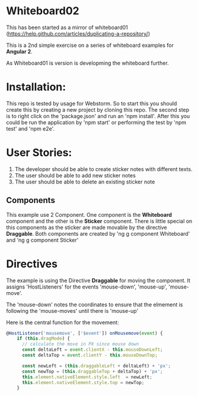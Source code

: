 # Whiteboard02

This has been started as a mirror of whiteboard01 (https://help.github.com/articles/duplicating-a-repository/)

This is a 2nd simple exercise on a series of whiteboard examples for __Angular 2__. 

As Whiteboard01 is version is developming the whiteboard further. 
 
# Installation:
This repo is tested by usage for Webstorm. So to start this you should create this by creating a new project by cloning this repo. The second step is to right click on the 'package.json' and run an 'npm install'. 
After this you could be run the application by 'npm start' or performing the test by 'npm test' and 'npm e2e'. 

# User Stories:
1. The developer should be able to create sticker notes with different texts.
2. The user should be able to add new sticker notes
3. The user should be able to delete an existing sticker note

## Components

This example use 2 Component. One component is the __Whiteboard__ component and the other is the __Sticker__ component. 
There is little special on this components as the sticker are made movable by the directive __Draggable__.
Both components are created by 'ng g component Whiteboard' and 'ng g component Sticker'

# Directives
The example is using the Directive __Draggable__ for moving the component. It assigns 'HostListeners' for the events 'mouse-down', 'mouse-up', 'mouse-move'. 

The 'mouse-down' notes the coordinates to ensure that the elmement is following the 'mouse-moves' until there is 'mouse-up'

Here is the central function for the movement:

```TypeScript
@HostListener('mousemove', ['$event']) onMousemove(event) {
    if (this.dragMode) {
      // calculate the move in PX since mouse down
      const deltaLeft = event.clientX - this.mouseDownLeft;
      const deltaTop = event.clientY - this.mouseDownTop;

      const newLeft = (this.draggableLeft + deltaLeft) + 'px';
      const newTop = (this.draggableTop + deltaTop) + 'px';
      this.element.nativeElement.style.left  = newLeft;
      this.element.nativeElement.style.top = newTop;
    }
``` 
